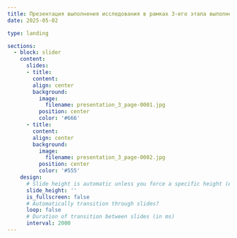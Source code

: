 ```yaml
---
title: Презентация выполнения исследования в рамках 3-его этапа выполнения
date: 2025-05-02

type: landing

sections:
  - block: slider
    content:
      slides:
      - title:
        content:
        align: center
        background:
          image:
            filename: presentation_3_page-0001.jpg
          position: center
          color: '#666'
      - title: 
        content:
        align: center
        background:
          image:
            filename: presentation_3_page-0002.jpg
          position: center
          color: '#555'
    design:
      # Slide height is automatic unless you force a specific height (e.g. '400px')
      slide_height: ''
      is_fullscreen: false
      # Automatically transition through slides?
      loop: false
      # Duration of transition between slides (in ms)
      interval: 2000
---
```

